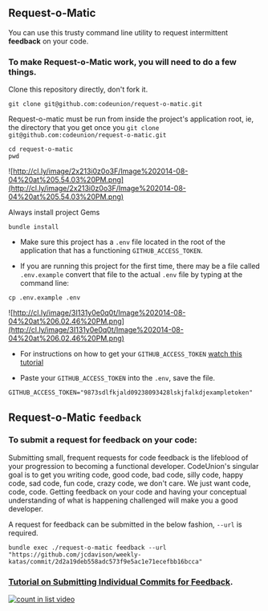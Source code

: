 ## Request-o-Matic

You can use this trusty command line utility to request intermittent **feedback** on your code.



### To make Request-o-Matic work, you will need to do a few things.

Clone this repository directly, don't fork it.

```shell
git clone git@github.com:codeunion/request-o-matic.git
```

Request-o-matic must be run from inside the project's application root, ie, the directory that you get once you `git clone git@github.com:codeunion/request-o-matic.git`

```shell
cd request-o-matic
pwd
```

![http://cl.ly/image/2x213i0z0o3F/Image%202014-08-04%20at%205.54.03%20PM.png](http://cl.ly/image/2x213i0z0o3F/Image%202014-08-04%20at%205.54.03%20PM.png)

Always install project Gems

```shell
bundle install
```

- Make sure this project has a `.env` file located in the root of the application that has a functioning `GITHUB_ACCESS_TOKEN`.

- If you are running this project for the first time, there may be a file called `.env.example` convert that file to the actual `.env` file by typing at the command line:

```shell
cp .env.example .env
```

![http://cl.ly/image/3I131y0e0q0t/Image%202014-08-04%20at%206.02.46%20PM.png](http://cl.ly/image/3I131y0e0q0t/Image%202014-08-04%20at%206.02.46%20PM.png)


- For instructions on how to get your `GITHUB_ACCESS_TOKEN` [watch this tutorial][github-access-token]

- Paste your `GITHUB_ACCESS_TOKEN` into the `.env`, save the file.

```shell
GITHUB_ACCESS_TOKEN="9873sdlfkjald09238093428lskjfalkdjexampletoken"
```

## Request-o-Matic  `feedback`


### To submit a request for feedback on your code:

Submitting small, frequent requests for code feedback is the lifeblood of your progression to becoming a functional developer.  CodeUnion's singular goal is to get you writing code, good code, bad code, silly code, happy code, sad code, fun code, crazy code, we don't care.  We just want code, code, code.  Getting feedback on your code and having your conceptual understanding of what is happening challenged will make you a good developer.

A request for feedback can be submitted in the below fashion, `--url` is required.

```shell
bundle exec ./request-o-matic feedback --url "https://github.com/jcdavison/weekly-katas/commit/2d2a19deb558adc573f9e5ac1e71ecefbb16bcca"
```


### [Tutorial on Submitting Individual Commits for Feedback][individual-commits].


[![count in list video](https://i.ytimg.com/vi/ymeb1GXZIvk/0.jpg)](http://youtu.be/ymeb1GXZIvk?vq=hd1080)

[github-access-token]:http://quick.as/rmxlubjv
[individual-commits]:http://youtu.be/ymeb1GXZIvk
